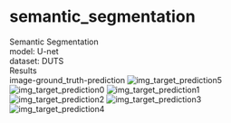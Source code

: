 # semantic_segmentation
Semantic Segmentation<br />
model: U-net<br />
dataset: DUTS<br />
Results<br />
image-ground_truth-prediction
![img_target_prediction5](https://user-images.githubusercontent.com/91471603/166296059-c9ce88a2-695e-4735-bfe2-c9080bdaa804.jpg)
![img_target_prediction0](https://user-images.githubusercontent.com/91471603/166296062-52eac670-2ec1-4b9b-9f94-139d0fde3023.jpg)
![img_target_prediction1](https://user-images.githubusercontent.com/91471603/166296064-6cdaacab-a929-4a88-a112-13a0649e74e0.jpg)
![img_target_prediction2](https://user-images.githubusercontent.com/91471603/166296065-178b8ce2-aa87-4e04-8c9b-15614d1cd951.jpg)
![img_target_prediction3](https://user-images.githubusercontent.com/91471603/166296067-0118d1e9-4c91-4578-bc06-1009cabe091c.jpg)
![img_target_prediction4](https://user-images.githubusercontent.com/91471603/166296070-e257e8bc-343c-40d7-81a8-dc29523e5042.jpg)
